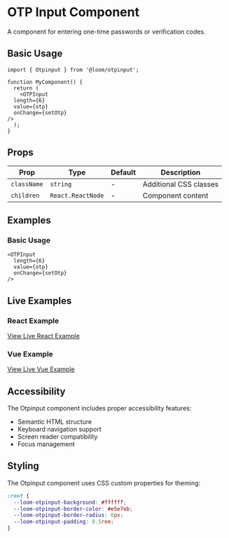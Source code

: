 # OTP Input Component

A component for entering one-time passwords or verification codes.

## Basic Usage

```tsx
import { Otpinput } from '@loom/otpinput';

function MyComponent() {
  return (
    <OTPInput 
  length={6}
  value={otp}
  onChange={setOtp}
/>
  );
}
```

## Props

| Prop | Type | Default | Description |
|------|------|---------|-------------|
| `className` | `string` | - | Additional CSS classes |
| `children` | `React.ReactNode` | - | Component content |

## Examples

### Basic Usage

```tsx
<OTPInput 
  length={6}
  value={otp}
  onChange={setOtp}
/>
```

## Live Examples

### React Example
[View Live React Example](https://loom-css-react.vercel.app/components/otpinput)

### Vue Example
[View Live Vue Example](https://loom-css-vue.netlify.app/components/otpinput)

## Accessibility

The Otpinput component includes proper accessibility features:

- Semantic HTML structure
- Keyboard navigation support
- Screen reader compatibility
- Focus management

## Styling

The Otpinput component uses CSS custom properties for theming:

```css
:root {
  --loom-otpinput-background: #ffffff;
  --loom-otpinput-border-color: #e5e7eb;
  --loom-otpinput-border-radius: 6px;
  --loom-otpinput-padding: 0.5rem;
}
```
